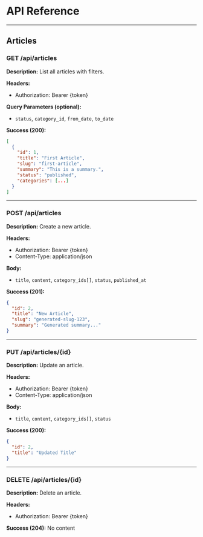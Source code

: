 # API Reference

---

## Articles

### GET /api/articles

**Description:** List all articles with filters.

**Headers:**
- Authorization: Bearer {token}

**Query Parameters (optional):**
- `status`, `category_id`, `from_date`, `to_date`

**Success (200):**
```json
[
  {
    "id": 1,
    "title": "First Article",
    "slug": "first-article",
    "summary": "This is a summary.",
    "status": "published",
    "categories": [...]
  }
]
```

---

### POST /api/articles

**Description:** Create a new article.

**Headers:**
- Authorization: Bearer {token}
- Content-Type: application/json

**Body:**
- `title`, `content`, `category_ids[]`, `status`, `published_at`

**Success (201):**
```json
{
  "id": 2,
  "title": "New Article",
  "slug": "generated-slug-123",
  "summary": "Generated summary..."
}
```

---

### PUT /api/articles/{id}

**Description:** Update an article.

**Headers:**
- Authorization: Bearer {token}
- Content-Type: application/json

**Body:**
- `title`, `content`, `category_ids[]`, `status`

**Success (200):**
```json
{
  "id": 2,
  "title": "Updated Title"
}
```

---

### DELETE /api/articles/{id}

**Description:** Delete an article.

**Headers:**
- Authorization: Bearer {token}

**Success (204):** No content

